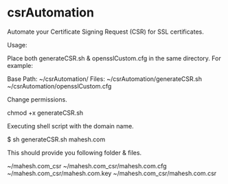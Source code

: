 # csrAutomation
Automate your Certificate Signing Request (CSR) for SSL certificates.

Usage:

Place both generateCSR.sh & opensslCustom.cfg in the same directory.
For example: 

Base Path: ~/csrAutomation/
Files: 
~/csrAutomation/generateCSR.sh
~/csrAutomation/opensslCustom.cfg

Change permissions.

chmod +x generateCSR.sh

Executing shell script with the domain name.

$ sh generateCSR.sh mahesh.com

This should provide you following folder & files.

~/mahesh.com_csr
~/mahesh.com_csr/mahesh.com.cfg
~/mahesh.com_csr/mahesh.com.key
~/mahesh.com_csr/mahesh.com.csr
